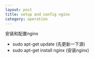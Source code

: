 ```yaml
---
layout: post
title: setup and config nginx
category: operation
---
```


安装和配置nginx

* sudo apt-get update (先更新一下源)
* sudo apt-get install nginx (安装nginx)